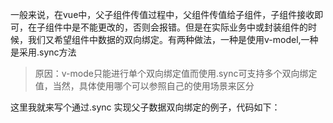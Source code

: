 一般来说，在vue中，父子组件传值过程中，父组件传值给子组件，子组件接收即可，在子组件中是不能更改的，否则会报错。但是在实际业务中或封装组件的时候，我们又希望组件中数据的双向绑定。有两种做法，一种是使用v-model,一种是采用.sync方法

>原因：v-mode只能进行单个双向绑定值而使用.sync可支持多个双向绑定值，当然，具体使用哪个可以参照自己的使用场景来区分

这里我就来写个通过.sync 实现父子数据双向绑定的例子，代码如下：



 